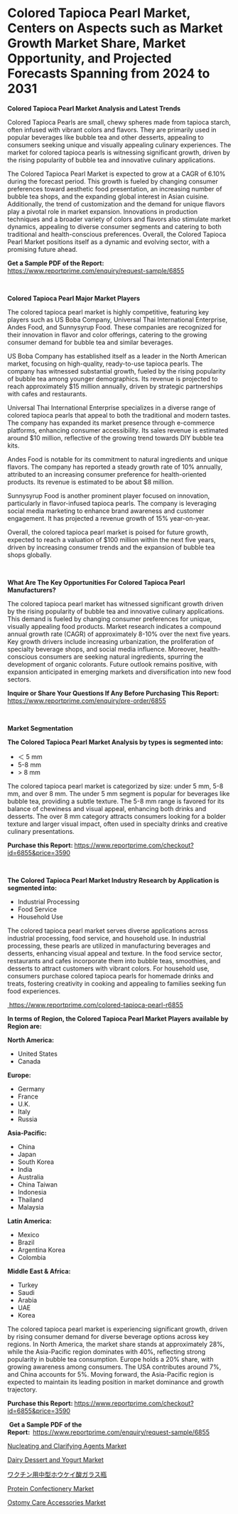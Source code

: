 <p><h1>Colored Tapioca Pearl Market, Centers on Aspects such as Market Growth Market Share, Market Opportunity, and Projected Forecasts Spanning from 2024 to 2031</h1></p><p><strong>Colored Tapioca Pearl Market Analysis and Latest Trends</strong></p>
<p><p>Colored Tapioca Pearls are small, chewy spheres made from tapioca starch, often infused with vibrant colors and flavors. They are primarily used in popular beverages like bubble tea and other desserts, appealing to consumers seeking unique and visually appealing culinary experiences. The market for colored tapioca pearls is witnessing significant growth, driven by the rising popularity of bubble tea and innovative culinary applications.</p><p>The Colored Tapioca Pearl Market is expected to grow at a CAGR of 6.10% during the forecast period. This growth is fueled by changing consumer preferences toward aesthetic food presentation, an increasing number of bubble tea shops, and the expanding global interest in Asian cuisine. Additionally, the trend of customization and the demand for unique flavors play a pivotal role in market expansion. Innovations in production techniques and a broader variety of colors and flavors also stimulate market dynamics, appealing to diverse consumer segments and catering to both traditional and health-conscious preferences. Overall, the Colored Tapioca Pearl Market positions itself as a dynamic and evolving sector, with a promising future ahead.</p></p>
<p><strong>Get a Sample PDF of the Report:&nbsp;</strong> <a href="https://www.reportprime.com/enquiry/request-sample/6855">https://www.reportprime.com/enquiry/request-sample/6855</a></p>
<p>&nbsp;</p>
<p><strong>Colored Tapioca Pearl Major Market Players</strong></p>
<p><p>The colored tapioca pearl market is highly competitive, featuring key players such as US Boba Company, Universal Thai International Enterprise, Andes Food, and Sunnysyrup Food. These companies are recognized for their innovation in flavor and color offerings, catering to the growing consumer demand for bubble tea and similar beverages.</p><p>US Boba Company has established itself as a leader in the North American market, focusing on high-quality, ready-to-use tapioca pearls. The company has witnessed substantial growth, fueled by the rising popularity of bubble tea among younger demographics. Its revenue is projected to reach approximately $15 million annually, driven by strategic partnerships with cafes and restaurants.</p><p>Universal Thai International Enterprise specializes in a diverse range of colored tapioca pearls that appeal to both the traditional and modern tastes. The company has expanded its market presence through e-commerce platforms, enhancing consumer accessibility. Its sales revenue is estimated around $10 million, reflective of the growing trend towards DIY bubble tea kits.</p><p>Andes Food is notable for its commitment to natural ingredients and unique flavors. The company has reported a steady growth rate of 10% annually, attributed to an increasing consumer preference for health-oriented products. Its revenue is estimated to be about $8 million.</p><p>Sunnysyrup Food is another prominent player focused on innovation, particularly in flavor-infused tapioca pearls. The company is leveraging social media marketing to enhance brand awareness and customer engagement. It has projected a revenue growth of 15% year-on-year.</p><p>Overall, the colored tapioca pearl market is poised for future growth, expected to reach a valuation of $100 million within the next five years, driven by increasing consumer trends and the expansion of bubble tea shops globally.</p></p>
<p>&nbsp;</p>
<p><strong>What Are The Key Opportunities For Colored Tapioca Pearl Manufacturers?</strong></p>
<p><p>The colored tapioca pearl market has witnessed significant growth driven by the rising popularity of bubble tea and innovative culinary applications. This demand is fueled by changing consumer preferences for unique, visually appealing food products. Market research indicates a compound annual growth rate (CAGR) of approximately 8-10% over the next five years. Key growth drivers include increasing urbanization, the proliferation of specialty beverage shops, and social media influence. Moreover, health-conscious consumers are seeking natural ingredients, spurring the development of organic colorants. Future outlook remains positive, with expansion anticipated in emerging markets and diversification into new food sectors.</p></p>
<p><strong>Inquire or Share Your Questions If Any Before Purchasing This Report:</strong> <a href="https://www.reportprime.com/enquiry/pre-order/6855">https://www.reportprime.com/enquiry/pre-order/6855</a></p>
<p>&nbsp;</p>
<p><strong>Market Segmentation</strong></p>
<p><strong>The Colored Tapioca Pearl Market Analysis by types is segmented into:</strong></p>
<p><ul><li>＜ 5 mm</li><li>5-8 mm</li><li>> 8 mm</li></ul></p>
<p><p>The colored tapioca pearl market is categorized by size: under 5 mm, 5-8 mm, and over 8 mm. The under 5 mm segment is popular for beverages like bubble tea, providing a subtle texture. The 5-8 mm range is favored for its balance of chewiness and visual appeal, enhancing both drinks and desserts. The over 8 mm category attracts consumers looking for a bolder texture and larger visual impact, often used in specialty drinks and creative culinary presentations.</p></p>
<p><strong>Purchase this Report:&nbsp;</strong><a href="https://www.reportprime.com/checkout?id=6855&price=3590">https://www.reportprime.com/checkout?id=6855&price=3590</a></p>
<p>&nbsp;</p>
<p><strong>The Colored Tapioca Pearl Market Industry Research by Application is segmented into:</strong></p>
<p><ul><li>Industrial Processing</li><li>Food Service</li><li>Household Use</li></ul></p>
<p><p>The colored tapioca pearl market serves diverse applications across industrial processing, food service, and household use. In industrial processing, these pearls are utilized in manufacturing beverages and desserts, enhancing visual appeal and texture. In the food service sector, restaurants and cafes incorporate them into bubble teas, smoothies, and desserts to attract customers with vibrant colors. For household use, consumers purchase colored tapioca pearls for homemade drinks and treats, fostering creativity in cooking and appealing to families seeking fun food experiences.</p></p>
<p><a href="https://www.reportprime.com/colored-tapioca-pearl-r6855">&nbsp;https://www.reportprime.com/colored-tapioca-pearl-r6855</a></p>
<p><strong>In terms of Region, the Colored Tapioca Pearl Market Players available by Region are:</strong></p>
<p>
    <p> <strong> North America: </strong>
        <ul>
            <li>United States</li>
            <li>Canada</li>
        </ul>
        </p> 
    <p> <strong> Europe: </strong>
        <ul>
            <li>Germany</li>
            <li>France</li>
            <li>U.K.</li>
            <li>Italy</li>
            <li>Russia</li>
        </ul>
        </p> 
    <p> <strong> Asia-Pacific: </strong>
        <ul>
            <li>China</li>
            <li>Japan</li>
            <li>South Korea</li>
            <li>India</li>
            <li>Australia</li>
            <li>China Taiwan</li>
            <li>Indonesia</li>
            <li>Thailand</li>
            <li>Malaysia</li>
        </ul>
        </p> 
    <p> <strong> Latin America: </strong>
        <ul>
            <li>Mexico</li>
            <li>Brazil</li>
            <li>Argentina Korea</li>
            <li>Colombia</li>
        </ul>
        </p> 
    <p> <strong> Middle East & Africa: </strong>
        <ul>
            <li>Turkey</li>
            <li>Saudi</li>
            <li>Arabia</li>
            <li>UAE</li>
            <li>Korea</li>
        </ul>
    </p>
    </p>
<p><p>The colored tapioca pearl market is experiencing significant growth, driven by rising consumer demand for diverse beverage options across key regions. In North America, the market share stands at approximately 28%, while the Asia-Pacific region dominates with 40%, reflecting strong popularity in bubble tea consumption. Europe holds a 20% share, with growing awareness among consumers. The USA contributes around 7%, and China accounts for 5%. Moving forward, the Asia-Pacific region is expected to maintain its leading position in market dominance and growth trajectory.</p></p>
<p><strong>Purchase this Report: </strong><a href="https://www.reportprime.com/checkout?id=6855&price=3590">https://www.reportprime.com/checkout?id=6855&price=3590</a></p>
<p>&nbsp;<strong>Get a Sample PDF of the Report:&nbsp;&nbsp;</strong><a href="https://www.reportprime.com/enquiry/request-sample/6855">https://www.reportprime.com/enquiry/request-sample/6855</a></p>
<p><strong></strong></p>
<p><p><a href="https://medium.com/@rontaybrewer02024/what-are-the-growth-opportunities-and-challenges-in-the-nucleating-and-clarifying-agents-market-4f0ef2789714?postPublishedType=initial">Nucleating and Clarifying Agents Market</a></p><p><a href="https://github.com/DianaWilson796/Market-Research-Report-List-1/blob/main/dairy-dessert-and-yogurt-market.md">Dairy Dessert and Yogurt Market</a></p><p><a href="https://medium.com/@durgin521/medium-borosilicate-glass-bottle-for-vaccine-market-%E3%81%AF-%E3%82%B3%E3%82%B9%E3%83%88%E7%AE%A1%E7%90%86%E3%81%A8%E5%8A%B9%E7%8E%87%E5%90%91%E4%B8%8A%E3%82%92%E5%84%AA%E5%85%88%E3%81%97%E3%81%BE%E3%81%99-78c1d771b967">ワクチン用中型ホウケイ酸ガラス瓶</a></p><p><a href="https://github.com/SamiaHussain82/Market-Research-Report-List-1/blob/main/protein-confectionery-market.md">Protein Confectionery Market</a></p><p><a href="https://medium.com/@rontaybrewer02024/the-ostomy-care-accessories-industry-analysis-report-offers-a-comprehensive-and-current-f8d1c2f0bc9d">Ostomy Care Accessories Market</a></p></p>